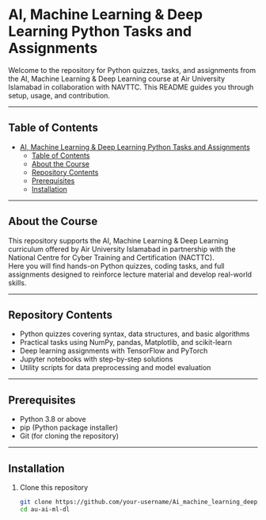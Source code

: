 # AI, Machine Learning & Deep Learning Python Tasks and Assignments

Welcome to the repository for Python quizzes, tasks, and assignments from the AI, Machine Learning & Deep Learning course at Air University Islamabad in collaboration with NAVTTC. This README guides you through setup, usage, and contribution.

---

## Table of Contents

- [AI, Machine Learning \& Deep Learning Python Tasks and Assignments](#ai-machine-learning--deep-learning-python-tasks-and-assignments)
  - [Table of Contents](#table-of-contents)
  - [About the Course](#about-the-course)
  - [Repository Contents](#repository-contents)
  - [Prerequisites](#prerequisites)
  - [Installation](#installation)

---

## About the Course

This repository supports the AI, Machine Learning & Deep Learning curriculum offered by Air University Islamabad in partnership with the National Centre for Cyber Training and Certification (NACTTC).  
Here you will find hands-on Python quizzes, coding tasks, and full assignments designed to reinforce lecture material and develop real-world skills.

---

## Repository Contents

- Python quizzes covering syntax, data structures, and basic algorithms  
- Practical tasks using NumPy, pandas, Matplotlib, and scikit-learn  
- Deep learning assignments with TensorFlow and PyTorch  
- Jupyter notebooks with step-by-step solutions  
- Utility scripts for data preprocessing and model evaluation  

---

## Prerequisites

- Python 3.8 or above  
- pip (Python package installer)  
- Git (for cloning the repository)  

---

## Installation

1. Clone this repository  
   ```bash
   git clone https://github.com/your-username/Ai_machine_learning_deep_learning_air_university_lab_islamabad
   cd au-ai-ml-dl